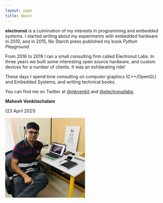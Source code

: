 ```yaml
---
layout: page
title: About
---
```


**electronut** is a culmination of my interests in programming and embedded systems. I started writing about my experiments with embedded hardware in 2010,
and in 2015, No Starch press published my book *Python Playground*.

From 2016 to 2019 I ran a small consulting firm called Electronut Labs. In three years we built some interesting open source hardware, and custom devices 
for a number of clients. It was an exhilarating ride!

These days I spend time consulting on computer graphics (C++/OpenGL) and Embedded Systems, and writing technical books.

You can find me on Twitter at [@mkvenkit][1] and [@electronutlabs][2]. 

**Mahesh Venkitachalam**

(23 April 2021)

![portrait](images/mahesh-portrait.jpg)

[1]: https://twitter.com/mkvenkit
[2]: https://twitter.com/electronutLabs
